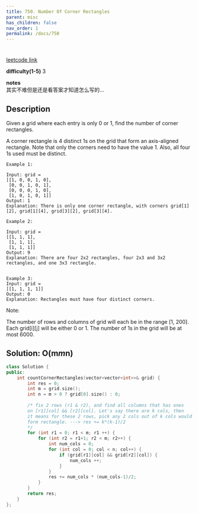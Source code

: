 ```yaml
---
title: 750. Number Of Corner Rectangles
parent: misc
has_children: false
nav_order: 1
permalink: /docs/750
---
```

# 
[leetcode link]()

**difficulty(1-5)** 
3

**notes**   
其实不难但是还是看答案才知道怎么写的...

## Description
Given a grid where each entry is only 0 or 1, find the number of corner rectangles.

A corner rectangle is 4 distinct 1s on the grid that form an axis-aligned rectangle. Note that only the corners need to have the value 1. Also, all four 1s used must be distinct.

```
Example 1:

Input: grid = 
[[1, 0, 0, 1, 0],
 [0, 0, 1, 0, 1],
 [0, 0, 0, 1, 0],
 [1, 0, 1, 0, 1]]
Output: 1
Explanation: There is only one corner rectangle, with corners grid[1][2], grid[1][4], grid[3][2], grid[3][4].

Example 2:

Input: grid = 
[[1, 1, 1],
 [1, 1, 1],
 [1, 1, 1]]
Output: 9
Explanation: There are four 2x2 rectangles, four 2x3 and 3x2 rectangles, and one 3x3 rectangle.
 

Example 3:
Input: grid = 
[[1, 1, 1, 1]]
Output: 0
Explanation: Rectangles must have four distinct corners.
```

Note:

The number of rows and columns of grid will each be in the range [1, 200].
Each grid[i][j] will be either 0 or 1.
The number of 1s in the grid will be at most 6000.

## Solution: O(m*m*n) 
```c++
class Solution {
public:
    int countCornerRectangles(vector<vector<int>>& grid) {
        int res = 0; 
        int m = grid.size();
        int n = m > 0 ? grid[0].size() : 0;
        
        /* fix 2 rows (r1 & r2), and find all columns that has ones
        on [r1][col] && [r2][col]. Let's say there are k cols, then
        it means for these 2 rows, pick any 2 cols out of k cols would
        form rectangle. ---> res += k*(k-1)/2
        */
        for (int r1 = 0; r1 < m; r1 ++) {
            for (int r2 = r1+1; r2 < m; r2++) {
                int num_cols = 0;
                for (int col = 0; col < n; col++) {
                    if (grid[r1][col] && grid[r2][col]) {
                        num_cols ++;
                    }
                }
                res += num_cols * (num_cols-1)/2;
            }
        }
        return res;
    }
};
```


<!-- 
tags:
Default label
{: .label }

Blue label
{: .label .label-blue }

Stable
{: .label .label-green }

New release
{: .label .label-purple }

Coming soon
{: .label .label-yellow }

Deprecated
{: .label .label-red } -->
